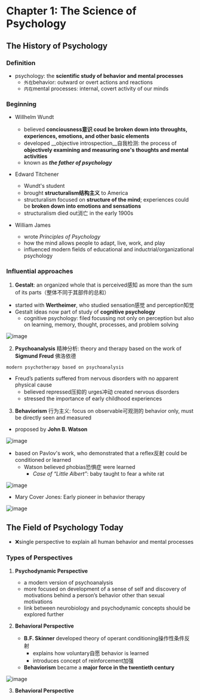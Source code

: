 # Chapter 1: The Science of Psychology
## The History of Psychology
### Definition
- psychology: the __scientific study of behavior and mental processes__
  - `外在`behavior: outward or overt actions and reactions
  - `内在`mental processes: internal, covert activity of our minds

### Beginning
- Willhelm Wundt
  - believed __conciousness意识 coud be broken down into throughts, experiences, emotions, and other basic elements__
  - developed __objective introspection__自我检测: the process of __objectively examining and measuring one's thoughts and mental activities__
  - known as ___the father of psychology___

- Edward Titchener
  - Wundt's student
  - brought __structuralism结构主义__ to America
  - structuralism focused on __structure of the mind__; experiences could be __broken down into emotions and sensations__
  - structuralism died out消亡 in the early 1900s

- William James
  - wrote _Principles of Psychology_
  - how the mind allows people to adapt, live, work, and play
  - influenced modern fields of educational and inductrial/organizational psychology

### Influential approaches
1. __Gestalt__: an organized whole that is perceived感知 as more than the sum of its parts（整体不同于其部件的总和）
  - started with __Wertheimer__, who studied sensation感觉 and perception知觉
  - Gestalt ideas now part of study of __cognitive psychology__
    - cognitive psychology: filed focussing not only on perception but also on learning,     memory, thought, processes, and problem solving

![image](https://github.com/wtxd1234/Intro-to-Psychology/assets/41671135/a2e9e38b-34f3-4a12-8c46-01c79b0c154b)

2. __Psychoanalysis__ 精神分析: theory and therapy based on the work of __Sigmund Freud__ 佛洛依德
```
modern psychotherapy based on psychoanalysis
```

  - Freud’s patients suffered from nervous disorders with no apparent physical cause​
    - believed repressed压抑的 urges冲动 created nervous disorders
    - stressed the importance of early childhood experiences

3. __Behaviorism__ 行为主义: focus on observable可观测的 behavior only, must be directly seen and measured
  - proposed by __John B. Watson__

![image](https://github.com/wtxd1234/Intro-to-Psychology/assets/41671135/c4abe869-bc59-4429-91fd-ae64a0894470)
  
  - based on Pavlov's work, who demonstrated that a reflex反射 could be conditioned or learned
    - Watson believed phobias恐惧症 were learned
      - _Case of “Little Albert”_: baby taught to fear a white rat​

![image](https://github.com/wtxd1234/Intro-to-Psychology/assets/41671135/09c40a95-3df3-46b7-b3e3-a6ae962e3cc3)

  - Mary Cover Jones: Early pioneer in behavior therapy

![image](https://github.com/wtxd1234/Intro-to-Psychology/assets/41671135/c95e8c1b-a777-4921-837f-0be7ec015416)

## The Field of Psychology Today
- ❌single perspective to explain all human behavior and mental processes

### Types of Perspectives

1. __Psychodynamic Perspective__
   - a modern version of psychoanalysis
   - more focused on development of a sense of self and discovery of motivations behind a person’s behavior other than sexual motivations​
   - link between neurobiology and psychodynamic concepts should be explored further​

2. __Behavioral Perspective__
   - __B.F. Skinner__ developed theory of operant conditioning​操作性条件反射
     - explains how voluntary自愿 behavior is learned
     - introduces concept of reinforcement加强
   - __​Behaviorism__ became a __major force in the twentieth century​__

![image](https://github.com/wtxd1234/Intro-to-Psychology/assets/41671135/fb9494e3-2175-4b12-8739-2fb054c1acaf)

3. __Behavioral Perspective__
